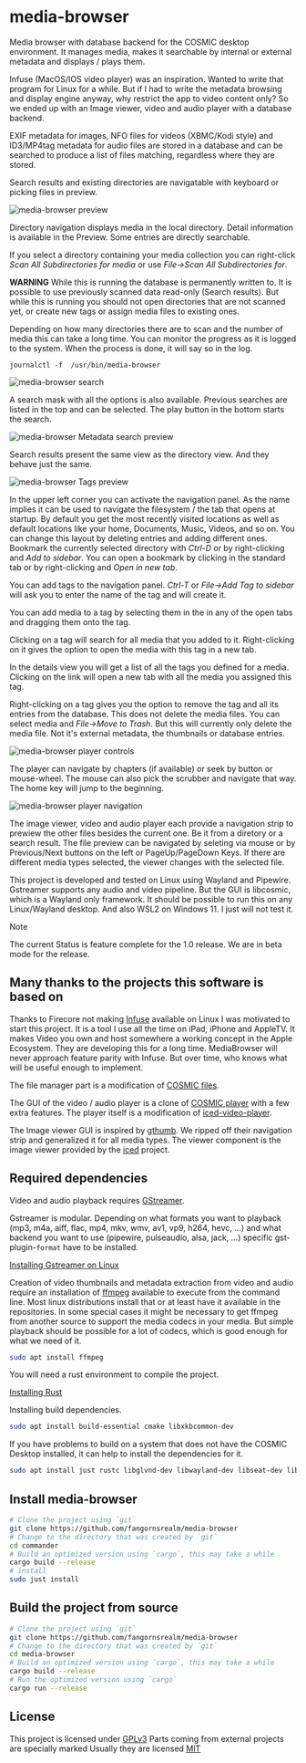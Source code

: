 # media-browser

Media browser with database backend for the COSMIC desktop environment. It manages media, makes it searchable by internal or external metadata and displays / plays them.

Infuse (MacOS/IOS video player) was an inspiration. Wanted to write that program for Linux for a while. But if I had to write the metadata browsing and display engine anyway, why restrict the app to video content only? So we ended up with an Image viewer, video and audio player with a database backend.

EXIF metadata for images, NFO files for videos (XBMC/Kodi style) and ID3/MP4tag metadata for audio files are stored in a database and can be searched to produce a list of files matching, regardless where they are stored.

Search results and existing directories are navigatable with keyboard or picking files in preview.

![media-browser preview](res/media-browsewr.png)

Directory navigation displays media in the local directory. Detail information is available in the Preview. Some entries are directly searchable.

If you select a directory containing your media collection you can right-click *Scan All Subdirectories for media* or use *File->Scan All Subdirectories for*.

**WARNING** While this is running the database is permanently written to. It is possible to use previously scanned data read-only (Search results). But while this is running you should not open directories that are not scanned yet, or create new tags or assign media files to existing ones.

Depending on how many directories there are to scan and the number of media this can take a long time. You can monitor the progress as it is logged to the system. When the process is done, it will say so in the log.

```Shell
journalctl -f  /usr/bin/media-browser
```

![media-browser search](res/media-browsesr.png)

A search mask with all the options is also available. Previous searches are listed in the top and can be selected. The play button in the bottom starts the search.

![media-browser Metadata search preview](res/media-browsear.png)

Search results present the same view as the directory view. And they behave just the same.

![media-browser Tags preview](res/media-browset.png)

In the upper left corner you can activate the navigation panel. As the name implies it can be used to navigate the filesystem / the tab that opens at startup. By default you get the most recently visited locations as well as default locations like your home, Documents, Music, Videos, and so on. You can change this layout by deleting entries and adding different ones. Bookmark the currently selected directory with *Ctrl-D* or by right-clicking and *Add to sidebar*. You can open a bookmark by clicking in the standard tab or by right-clicking and *Open in new tab*.

You can add tags to the navigation panel. *Ctrl-T* or *File->Add Tag to sidebar* will ask you to enter the name of the tag and will create it.

You can add media to a tag by selecting them in the in any of the open tabs and dragging them onto the tag.

Clicking on a tag will search for all media that you added to it. Right-clicking on it gives the option to open the media with this tag in a new tab.

In the details view you will get a list of all the tags you defined for a media. Clicking on the link will open a new tab with all the media you assigned this tag.

Right-clicking on a tag gives you the option to remove the tag and all its entries from the database. This does not delete the media files. You can select media and *File->Move to Trash*. But this will currently only delete the media file. Not it's external metadata, the thumbnails or database entries.

![media-browser player controls](res/media-browsepr.png)

The player can navigate by chapters (if available) or seek by button or mouse-wheel. The mouse can also pick the scrubber and navigate that way. The home key will jump to the beginning.

![media-browser player navigation](res/media-browseor.png)

The image viewer, video and audio player each provide a navigation strip to prewiew the other files besides the current one. Be it from a diretory or a search result. The file preview can be navigated by seleting via mouse or by Previous/Next buttons on the left or PageUp/PageDown Keys. If there are different media types selected, the viewer changes with the selected file.

This project is developed and tested on Linux using Wayland and Pipewire. Gstreamer supports any audio and video pipeline. But the GUI is libcosmic, which is a Wayland only framework. It should be possible to run this on any Linux/Wayland desktop. And also WSL2 on Windows 11. I just will not test it.

> [!NOTE]
> The current Status is feature complete for the 1.0 release. We are in beta mode for the release.

## Many thanks to the projects this software is based on

Thanks to Firecore not making [Infuse](https://firecore.com/infuse) available on Linux I was motivated to start this project. It is a tool I use all the time on iPad, iPhone and AppleTV. It makes Video you own and host somewhere a working concept in the Apple Ecosystem. They are developing this for a long time. MediaBrowser will never approach feature parity with Infuse. But over time, who knows what will be useful enough to implement.

The file manager part is a modification of [COSMIC files](https://github.com/pop-os/cosmic-files).

The GUI of the video / audio player is a clone of [COSMIC player](https://github.com/pop-os/cosmic-player) with a few extra features. The player itself is a modification of [iced-video-player](https://github.com/jazzfool/iced_video_player).

The Image viewer GUI is inspired by [gthumb](https://gitlab.gnome.org/GNOME/gthumb). We ripped off their navigation strip and generalized it for all media types. The viewer component is the image viewer provided by the [iced](https://github.com/iced-rs/iced) project.

## Required dependencies

Video and audio playback requires [GStreamer](https://gstreamer.freedesktop.org/).

Gstreamer is modular. Depending on what formats you want to playback (mp3, m4a, aiff, flac, mp4, mkv, wmv, av1, vp9, h264, hevc, ...) and what backend you want to use (pipewire, pulseaudio, alsa, jack, ...) specific gst-plugin-`format` have to be installed.

[Installing Gstreamer on Linux](https://gstreamer.freedesktop.org/documentation/installing/on-linux.html?gi-language=c)

Creation of video thumbnails and metadata extraction from video and audio require an installation of [ffmpeg](https://www.ffmpeg.org/) available to execute from the command line. Most linux distributions install that or at least have it available in the repositories. In some special cases it might be necessary to get ffmpeg from another source to support the media codecs in your media. But simple playback should be possible for a lot of codecs, which is good enough for what we need of it.

```sh
sudo apt install ffmpeg
```

You will need a rust environment to compile the project.

[Installing Rust](https://www.rust-lang.org/tools/install)

Installing build dependencies.

```sh
sudo apt install build-essential cmake libxkbcommon-dev
```

If you have problems to build on a system that does not have the COSMIC Desktop installed, it can help to install the dependencies for it.

```sh
sudo apt install just rustc libglvnd-dev libwayland-dev libseat-dev libxkbcommon-dev libinput-dev udev dbus libdbus-1-dev libsystemd-dev libpixman-1-dev libssl-dev libflatpak-dev libpulse-dev pop-launcher libexpat1-dev libfontconfig-dev libfreetype-dev mold cargo libgbm-dev libclang-dev libpipewire-0.3-dev libpam0g-dev -y
```

## Install media-browser

```sh
# Clone the project using `git`
git clone https://github.com/fangornsrealm/media-browser
# Change to the directory that was created by `git`
cd commander
# Build an optimized version using `cargo`, this may take a while
cargo build --release
# install
sudo just install
```

## Build the project from source

```sh
# Clone the project using `git`
git clone https://github.com/fangornsrealm/media-browser
# Change to the directory that was created by `git`
cd media-browser
# Build an optimized version using `cargo`, this may take a while
cargo build --release
# Run the optimized version using `cargo`
cargo run --release
```

## License

This project is licensed under [GPLv3](LICENSE)
Parts coming from external projects are specially marked
Usually they are licensed [MIT](http://opensource.org/licenses/MIT)
